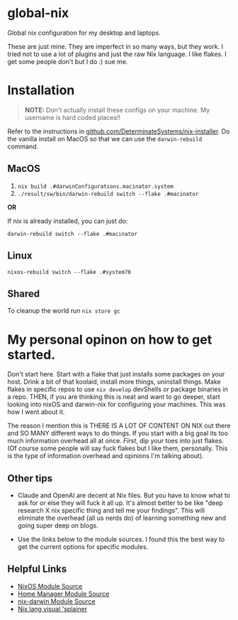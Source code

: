 # global-nix

Global nix configuration for my desktop and laptops.

These are just mine. They are imperfect in so many ways, but they work. I tried not to use a lot of plugins and just the raw Nix language. I like flakes. I get some people don't but I do :) sue me.

# Installation

> **NOTE:** Don't actually install these configs on your machine. My username is hard coded places!!

Refer to the instructions in [github.com/DeterminateSystems/nix-installer](https://github.com/DeterminateSystems/nix-installer). Do the vanilla install on MacOS so that we can use the `darwin-rebuild` command.

## MacOS

1. `nix build .#darwinConfigurations.macinator.system`
2. `./result/sw/bin/darwin-rebuild switch --flake .#macinator`

**OR**

If nix is already installed, you can just do:

`darwin-rebuild switch --flake .#macinator`

## Linux

`nixos-rebuild switch --flake .#system76`


## Shared

To cleanup the world run `nix store gc`


# My personal opinon on how to get started.

Don't start here. Start with a flake that just installs some packages on your host. Drink a bit of that koolaid, install more things, uninstall things. Make flakes in specific repos to use `nix develop` devShells or package binaries in a repo. THEN, if you are thinking this is neat and want to go deeper, start looking into nixOS and darwin-nix for configuring your machines. This was how I went about it.

The reason I mention this is THERE IS A LOT OF CONTENT ON NIX out there and SO MANY different ways to do things. If you start with a big goal its too much information overhead all at once. _First_, dip your toes into just flakes. (Of course some people will say fuck flakes but I like them, personally. This is the type of information overhead and opinions I'm talking about).

## Other tips

- Claude and OpenAI are decent at Nix files. But you have to know what to ask for or else they will fuck it all up. It's almost better to be like "deep research X nix specific thing and tell me your findings". This will eliminate the overhead (all us nerds do) of learning something new and going super deep on blogs.

- Use the links below to the module sources. I found this the best way to get the current options for specific modules.

## Helpful Links

- [NixOS Module Source](https://github.com/NixOS/nixpkgs/tree/master/nixos/modules)
- [Home Manager Module Source](https://github.com/nix-community/home-manager/tree/master/modules)
- [nix-darwin Module Source](https://github.com/nix-darwin/nix-darwin/tree/master/modules)
- [Nix lang visual 'splainer](https://zaynetro.com/explainix)
